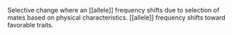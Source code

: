 Selective change where an [[allele]] frequency shifts due to selection of mates based on physical characteristics. [[allele]] frequency shifts toward favorable traits.